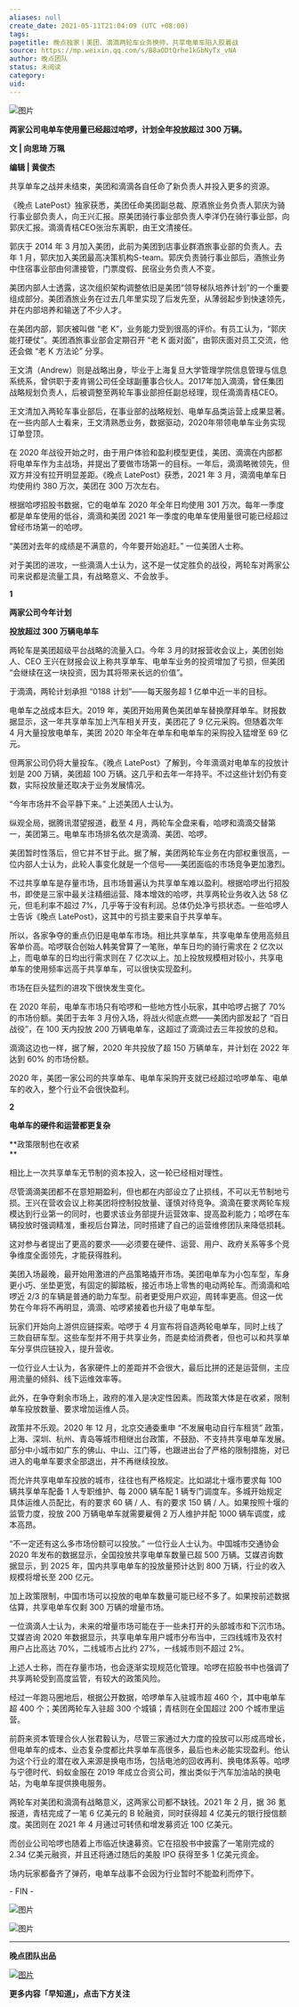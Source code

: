 ```yaml
---
aliases: null
create_date: 2021-05-11T21:04:09 (UTC +08:00)
tags: 
pagetitle: 晚点独家丨美团、滴滴两轮车业务换帅，共享电单车陷入胶着战
source: https://mp.weixin.qq.com/s/B8aODtQrhe1kGbNyTx_vNA
author: 晚点团队
status: 未阅读
category: 
uid: 
---
```


![图片](https://mmbiz.qpic.cn/mmbiz_jpg/VWpZENjIo5uuCCOvDwhJdCNCOWKric4rfSnicliaIzlNWRyH8zlRQxpzIWoliaWCo6V0ndDS4icpkiaLqGQdOld1G8icw/640?wx_fmt=jpeg&wxfrom=5&wx_lazy=1&wx_co=1)

**两家公司电单车使用量已经超过哈啰，计划全年投放超过 300 万辆。**  

**文 | 向思琦 万珮**  

**编辑 | 黄俊杰**

共享单车之战并未结束，美团和滴滴各自任命了新负责人并投入更多的资源。

《晚点 LatePost》独家获悉，美团任命美团副总裁、原酒旅业务负责人郭庆为骑行事业部负责人，向王兴汇报。原美团骑行事业部负责人李洋仍在骑行事业部，向郭庆汇报。滴滴青桔CEO张治东离职，由王文清接任。  

郭庆于 2014 年 3 月加入美团，此前为美团到店事业群酒旅事业部的负责人。去年 1 月，郭庆加入美团最高决策机构S-team。郭庆负责骑行事业部后，酒旅业务中住宿事业部由何潇接管，门票度假、民宿业务负责人不变。

美团内部人士透露，这次组织架构调整依旧是美团“领导梯队培养计划”的一个重要组成部分。美团酒旅业务在过去几年里实现了后发先至，从薄弱起步到快速领先，并在内部培养和输送了不少人才。

在美团内部，郭庆被叫做 “老 K”，业务能力受到很高的评价。有员工认为，“郭庆能打硬仗”。美团酒旅事业部会定期召开 “老 K 面对面”，由郭庆面对员工交流，他还会做 “老 K 方法论” 分享。

王文清（Andrew）则是战略出身，毕业于上海复旦大学管理学院信息管理与信息系统系，曾供职于麦肯锡公司任全球副董事合伙人。2017年加入滴滴，曾任集团战略规划负责人，后被调整至两轮车事业部担任副总经理，现任滴滴青桔CEO。

王文清加入两轮车事业部后，在事业部的战略规划、电单车品类运营上成果显著。在一些内部人士看来，王文清熟悉业务，数据驱动，2020年带领电单车业务实现订单登顶。

在 2020 年战役开始之时，由于用户体验和盈利模型更佳，美团、滴滴在内部都将电单车作为主战场，并提出了要做市场第一的目标。一年后，滴滴略微领先，但双方并没有拉开明显差距。《晚点 LatePost》获悉，2021 年 3 月，滴滴电单车日均使用约 380 万次，美团在 300 万次左右。

根据哈啰招股书数据，它的电单车 2020 年全年日均使用 301 万次。每年一季度都是单车使用的低谷，滴滴和美团 2021 年一季度的电单车使用量很可能已经超过曾经市场第一的哈啰。

“美团对去年的成绩是不满意的，今年要开始追赶。” 一位美团人士称。

对于美团的进攻，一些滴滴人士认为，这不是一仗定胜负的战役，两轮车对两家公司来说都是流量工具，有战略意义、不会放手。

****1****

**两家公司今年计划**

**投放超过 300 万辆电单车**  

两轮车是美团超级平台战略的流量入口。今年 3 月的财报营收会议上，美团创始人、CEO 王兴在财报会议上称共享单车、电单车业务的投资增加了亏损，但美团 “会继续在这一块投资，因为其将带来长远的价值”。

于滴滴，两轮计划承担 “0188 计划”——每天服务超 1 亿单中近一半的目标。

电单车之战成本巨大。2019 年，美团开始用黄色美团单车替换摩拜单车。财报数据显示，这一年共享单车加上汽车相关开支，美团花了 9 亿元采购。但随着次年 4 月大量投放电单车，美团 2020 年全年在单车和电单车的采购投入猛增至 69 亿元。

但两家公司仍将大量投车。《晚点 LatePost》了解到，今年滴滴对电单车的投放计划是 200 万辆，美团超 100 万辆。这几乎和去年一年持平。不过这些计划仍有变数，实际投放量还取决于业务发展情况。

“今年市场并不会平静下来。” 上述美团人士认为。

纵观全局，据腾讯潜望报道，截至 4 月，两轮车全盘来看，哈啰和滴滴交替第一，美团第三。电单车市场排名依次是滴滴、美团、哈啰。

美团暂时性落后，但它并不甘于此。据了解，美团两轮车业务在内部权重很高，一位内部人士认为，此轮人事变化就是一个信号——美团面临的市场竞争更加激烈。

不过共享单车是存量市场，且市场普遍认为共享单车难以盈利。根据哈啰出行招股书，即使是三家中最关注精细运营、降本增效的哈啰，共享两轮业务收入达 58 亿元，但毛利率不超过 7%，几乎等于没有利润。总体仍处净亏损状态。一些哈啰人士告诉《晚点 LatePost》，这其中的亏损主要来自于共享单车。

所以，各家争夺的重点仍旧是电单车市场。相比共享单车，共享电单车使用高频且客单价高。哈啰联合创始人韩美曾算了一笔账，单车日均的骑行需求在 2 亿次以上，而电单车的日均出行需求则在 7 亿次以上。加上投放规模相对较小，共享电单车的使用频率远高于共享单车，可以很快实现盈利。

市场在巨头猛烈的进攻下很快发生变化。

在 2020 年前，电单车市场只有哈啰和一些地方性小玩家，其中哈啰占据了 70% 的市场份额。美团于去年 3 月份入场，将战火彻底点燃——美团内部发起了 “百日战役”，在 100 天内投放 200 万辆电单车，这超过了滴滴过去三年投放的总和。

滴滴这边也一样，据了解，2020 年共投放了超 150 万辆单车，并计划在 2022 年达到 60% 的市场份额。

2020 年，美团一家公司的共享单车、电单车采购开支就已经超过哈啰单车、电单车的收入，整个行业不会很快盈利。

****2****

**电单车的硬件和运营都更复杂**  

**政策限制也在收紧  
**

相比上一次共享单车无节制的资本投入，这一轮已经相对理性。

尽管滴滴美团都不在意短期盈利，但也都在内部设立了止损线，不可以无节制地亏损。王兴在营收会议上称美团将控制投放量、谨慎对待竞争。滴滴在要求两轮车规模达到行业第一的同时，也要求该业务部提升运营效率、提高盈利能力；哈啰在车辆投放时强调精准，重视后台算法，同时搭建了自己的运营维修团队来降低损耗。

这对参与者提出了更高的要求——必须要在硬件、运营、用户、政府关系等多个竞争维度全面领先，才能获得胜利。

美团入场最晚，最开始用激进的产品策略撬开市场。美团电单车为小包车型，车身更小巧、坐垫更宽，有固定的脚踏板，接近市场上零售的电动两轮车。而滴滴和哈啰近 2/3 的车辆是普通的助力车型。前者更受用户欢迎，周转率更高。但这一优势在今年将不再明显，滴滴、哈啰紧接着也升级了电单车型。

玩家们开始向上游供应链探索。哈啰于 4 月宣布将自造两轮电单车，同时上线了三款自研车型。这些车型并不用于共享业务，而是卖给消费者，但也可以和共享单车分享供应链投入，提升营收。

一位行业人士认为，各家硬件上的差距并不会很大，最后比拼的还是运营侧，主应用流量的倾斜、线下运维效率等。

此外，在争夺剩余市场上，政府的准入是决定性因素。而政策大体是在收紧，限制单车投放数量、要求增加运维人员。

政策并不乐观。2020 年 12 月，北京交通委重申 “不发展电动自行车租赁” 政策，上海、深圳、杭州、青岛等城市相继出台政策，不鼓励、不支持共享电单车发展。部分中小城市如广东的佛山、中山、江门等，也跟进出台了严格的限制措施，对已进入的电单车要求全部退出，并不再继续投放。

而允许共享电单车投放的城市，往往也有严格规定。比如湖北十堰市要求每 100 辆共享单车配备 1 人专职维护、每 2000 辆车配 1 辆专门调度车。多城开始规定具体运维人员配比，有的要求 60 辆 / 人、有的要求 150 辆 / 人。如果按照十堰的监管力度，投放 200 万辆电单车就需要雇佣 2 万人维护并配 1000 辆车调度，成本高昂。

“不一定还有这么多市场份额可以投放。” 一位行业人士认为。中国城市交通协会 2020 年发布的数据显示，全国投放共享电单车数量已超 500 万辆。艾媒咨询数据显示，到 2025 年，国内共享电单车的投放量预计达到 800 万辆，行业的收入规模将增长至 200 亿元。

加上政策限制，中国市场可以投放的电单车数量可能已经不多了。如果按前述数据估算，共享电单车仅剩 300 万辆的增量市场。

一位滴滴人士认为，未来的增量市场可能在于一些未打开的头部城市和下沉市场。艾媒咨询 2020 年数据显示，共享电单车用户城市分布当中，三四线城市及农村用户占比高达 70%，二线城市占比约 27%，一线城市则不超过 2%。

上述人士称，而在存量市场，也会逐渐实现规范化管理。哈啰在招股书中也强调了共享两轮受到高度监管，有较大的政策风险。

经过一年跑马圈地后，根据公开数据，哈啰单车入驻城市超 460 个，其中电单车超 400 个；美团两轮车入驻超 300 个城镇；青桔则在全国超过 200 个城市里运营。

前蔚来资本管理合伙人张君毅认为，尽管三家通过大力度的投放可以形成高增长，但电单车的成本、业态复杂度都比共享单车高很多，最后也未必能实现盈利。他认为这个行业的潜在收入来源是换电市场，包括电池的回收再利、换电体系等。哈啰与宁德时代、蚂蚁金服在 2019 年成立合资公司，推出类似于汽车加油站的换电站，为电单车提供换电服务。

两轮车对美团和滴滴有战略意义，这两家公司都不缺钱。2021 年 2 月，据 36 氪报道，青桔完成了一笔 6 亿美元的 B 轮融资，同时获得超 4 亿美元的银行授信额度。美团则在 2021 年 4 月通过可转债和增发募资近 100 亿美元。

而创业公司哈啰也随着上市临近快速募资。它在招股书中披露了一笔刚完成的 2.34 亿美元融资，并且还将通过随后的美股 IPO 获得至多 1 亿美元资金。

场内玩家都备齐了弹药，电单车战事不会因为行业暂时不能盈利而停下。

\- FIN -

![图片](https://mmbiz.qpic.cn/mmbiz_jpg/VWpZENjIo5vMAXbkiaqZsUicTsHaHiajfYbNbl8tKLUtFpg1mliaiaUcBBBAcx4ZIngxXvxRaoVthAdjnWBhiamsaMwg/640?wx_fmt=jpeg&wxfrom=5&wx_lazy=1&wx_co=1)

![图片](https://mmbiz.qpic.cn/mmbiz_jpg/VWpZENjIo5u2L6icBW8MzYgmzuDgyGoCDBiaK5Q2OobdP6WZtLsgto8z8PfFlbQLS2ZJM0Zccic68Xwx58reLibZbA/640?wx_fmt=jpeg&wxfrom=5&wx_lazy=1&wx_co=1)

___

**晚点团队出品**

[![图片](https://mmbiz.qpic.cn/mmbiz_jpg/VWpZENjIo5uuCCOvDwhJdCNCOWKric4rfVGPz5IygC8LdQKmzF2KJVwzeY8xEPhSnJc2icJiajDEk3Xfbx10Z3Yiag/640?wx_fmt=jpeg&wxfrom=5&wx_lazy=1&wx_co=1)](http://mp.weixin.qq.com/s?__biz=MzU0OTAwNjE4Nw==&mid=2247486038&idx=1&sn=93772b928e14d72e6fed79ab418ab48c&chksm=fbb73452ccc0bd446dfd8759b2101ee1b52a1889bfd488a44bb6de69ea81eaad312bca102beb&scene=21#wechat_redirect)

**更多内容「早知道」，点击下方关注**
